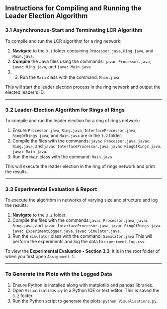 ## Instructions for Compiling and Running the Leader Election Algorithm

### 3.1 Asynchronous-Start and Terminating LCR Algorithm

To compile and run the LCR algorithm for a ring network:

1. **Navigate** to the `3.1` folder containing `Processor.java`, `Ring.java`, and `Main.java`.
2. **Compile** the Java files using the commands: `javac Processor.java`, `javac Ring.java`, and `javac Main.java`.
3. 3. Run the `Main` class with the command: `Main.java`


This will start the leader election process in the ring network and output the elected leader's ID.

---

### 3.2 Leader-Election Algorithm for Rings of Rings

To compile and run the leader election for a ring of rings network:

1. Ensure `Processor.java`, `Ring.java`, `InterfaceProcessor.java`, `RingOfRings.java`, and `Main.java` are in the `3.2` folder.
2. Compile the files with the commands:  `javac Processor.java`, `javac Ring.java`, and `javac InterfaceProcessor.java`, `javac RingOfRings.java`. `javac Main.java`.
3. Run the `Main` class with the command: `Main.java`

This will execute the leader election in the ring of rings network and print the results.

---

### 3.3 Experimental Evaluation & Report

To execute the algorithm in networks of varying size and structure and log the results:

1. **Navigate** to the `3.2` folder.
2. Compile the files with the commands:`javac Processor.java`, `javac Ring.java`, and `javac InterfaceProcessor.java`, `javac RingOfRings.java`.
`javac ExperimentLogger.java`. `javac Simulator.java`.
3. Run the `Simulator` class with the command: `Simulator.java`
This will perform the experiments and log the data to `experiment_log.csv`.

To view the **Experimental Evaluation - Section 3.3**, it is in the root folder of when you first open `Assignment 1`.

---

### To Generate the Plots with the Logged Data

1. Ensure Python is installed along with matplotlib and pandas libraries.
2. Open `Visualisations.py` in a Python IDE or text editor. This is saved the `3.2` folder.
3. Run the Python script to generate the plots: `python Visualisations.py`.

